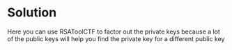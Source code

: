 # Solution

Here you can use RSAToolCTF to factor out the private keys because a lot of the
public keys will help you find the private key for a different public key

